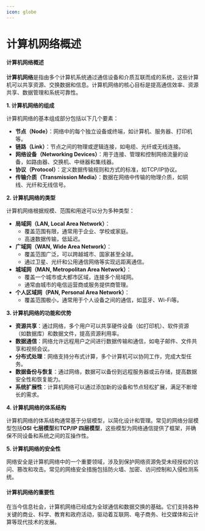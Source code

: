 ```yaml
---
icon: globe
---
```


# 计算机网络概述

#### 计算机网络概述

**计算机网络**是指由多个计算机系统通过通信设备和介质互联而成的系统，这些计算机可以共享资源、交换数据和信息。计算机网络的核心目标是提高通信效率、资源共享、数据管理和系统可靠性。

**1. 计算机网络的组成**

计算机网络的基本组成部分包括以下几个要素：

* **节点（Node）**：网络中的每个独立设备或终端，如计算机、服务器、打印机等。
* **链路（Link）**：节点之间的物理或逻辑连接，如电缆、光纤或无线连接。
* **网络设备（Networking Devices）**：用于连接、管理和控制网络流量的设备，如路由器、交换机、中继器和集线器。
* **协议（Protocol）**：定义数据传输规则和方式的标准，如TCP/IP协议。
* **传输介质（Transmission Media）**：数据在网络中传输的物理介质，如铜线、光纤和无线信号。

**2. 计算机网络的类型**

计算机网络根据规模、范围和用途可以分为多种类型：

* **局域网（LAN, Local Area Network）**：
  * 覆盖范围有限，通常用于企业、学校或家庭。
  * 高速数据传输，低延迟。
* **广域网（WAN, Wide Area Network）**：
  * 覆盖范围广泛，可以跨越城市、国家甚至全球。
  * 通过卫星、光纤和公用通信网络等实现远距离通信。
* **城域网（MAN, Metropolitan Area Network）**：
  * 覆盖一个城市或大都市区域，连接多个局域网。
  * 通常由城市的电信运营商或服务提供商管理。
* **个人区域网（PAN, Personal Area Network）**：
  * 覆盖范围极小，通常用于个人设备之间的通信，如蓝牙、Wi-Fi等。

**3. 计算机网络的功能和优势**

* **资源共享**：通过网络，多个用户可以共享硬件设备（如打印机）、软件资源（如数据库）和数据文件，提高资源利用率。
* **数据通信**：网络允许远程用户之间进行数据传输和通信，如电子邮件、文件共享和视频会议。
* **分布式处理**：网络支持分布式计算，多个计算机可以协同工作，完成大型任务。
* **数据备份与恢复**：通过网络，数据可以备份到远程服务器或云存储，提高数据安全性和恢复能力。
* **系统扩展性**：计算机网络可以通过添加新的设备和节点轻松扩展，满足不断增长的需求。

**4. 计算机网络的体系结构**

计算机网络的体系结构通常基于分层模型，以简化设计和管理。常见的网络分层模型包括**OSI 七层模型**和**TCP/IP 四层模型**，这些模型为网络通信提供了框架，并确保不同设备和系统之间的互操作性。

**5. 计算机网络的安全性**

网络安全是计算机网络中的一个重要领域，涉及到保护网络资源免受未经授权的访问、篡改和攻击。常见的网络安全措施包括防火墙、加密、访问控制和入侵检测系统。

#### 计算机网络的重要性

在当今信息社会，计算机网络已经成为全球通信和数据交换的基础。它们支持各种关键的商业、科学、教育和政府活动，驱动着互联网、电子商务、社交媒体和云计算等现代技术的发展。
